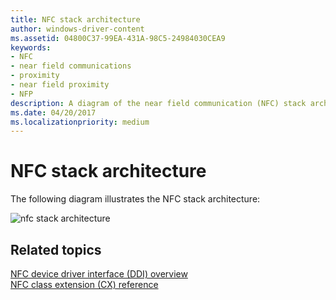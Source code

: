 ```yaml
---
title: NFC stack architecture
author: windows-driver-content
ms.assetid: 04800C37-99EA-431A-98C5-24984030CEA9
keywords:
- NFC
- near field communications
- proximity
- near field proximity
- NFP
description: A diagram of the near field communication (NFC) stack architecture and design.
ms.date: 04/20/2017
ms.localizationpriority: medium
---
```


# NFC stack architecture


The following diagram illustrates the NFC stack architecture:

![nfc stack architecture](images/nfcstackarchitecture.png)

 

 
## Related topics
[NFC device driver interface (DDI) overview](https://msdn.microsoft.com/library/windows/hardware/mt715815)  
[NFC class extension (CX) reference](https://msdn.microsoft.com/library/windows/hardware/dn905536)  
